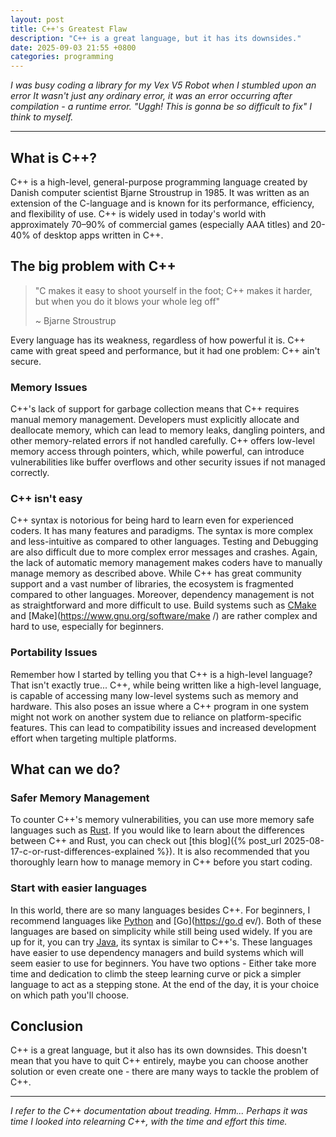 ```yaml
---
layout: post
title: C++'s Greatest Flaw
description: "C++ is a great language, but it has its downsides."
date: 2025-09-03 21:55 +0800
categories: programming
---
```


_I was busy coding a library for my Vex V5 Robot when I stumbled upon an error_
_It wasn't just any ordinary error, it was an error occurring after compilation_
_- a runtime error. "Uggh! This is gonna be so difficult to fix" I think to_
_myself._

---

## What is C++?

C++ is a high-level, general-purpose programming language created by Danish
computer scientist Bjarne Stroustrup in 1985. It was written as an extension of
the C-language and is known for its performance, efficiency, and flexibility of
use. C++ is widely used in today's world with approximately 70–90% of commercial
games (especially AAA titles) and 20-40% of desktop apps written in C++.

## The big problem with C++

> "C makes it easy to shoot yourself in the foot; C++ makes it harder, but when
> you do it blows your whole leg off"
>
> ~ Bjarne Stroustrup

Every language has its weakness, regardless of how powerful it is. C++ came with
great speed and performance, but it had one problem: C++ ain't secure.

### Memory Issues

C++'s lack of support for garbage collection means that C++ requires manual
memory management. Developers must explicitly allocate and deallocate memory,
which can lead to memory leaks, dangling pointers, and other memory-related
errors if not handled carefully. C++ offers low-level memory access through
pointers, which, while powerful, can introduce vulnerabilities like buffer
overflows and other security issues if not managed correctly.

### C++ isn't easy

C++ syntax is notorious for being hard to learn even for experienced coders. It
has many features and paradigms. The syntax is more complex and less-intuitive
as compared to other languages. Testing and Debugging are also difficult due to
more complex error messages and crashes. Again, the lack of automatic memory
management makes coders have to manually manage memory as described above.
While C++ has great community support and a vast number of libraries, the
ecosystem is fragmented compared to other languages. Moreover, dependency
management is not as straightforward and more difficult to use. Build systems
such as [CMake](https://cmake.org/) and [Make](https://www.gnu.org/software/make
/) are rather complex and hard to use, especially for beginners.

### Portability Issues

Remember how I started by telling you that C++ is a high-level language? That
isn't exactly true... C++, while being written like a high-level language, is
capable of accessing many low-level systems such as memory and hardware. This
also poses an issue where a C++ program in one system might not work on another
system due to reliance on platform-specific features. This can lead to
compatibility issues and increased development effort when targeting multiple
platforms.

## What can we do?

### Safer Memory Management

To counter C++'s memory vulnerabilities, you can use more memory safe languages
such as [Rust](https://www.rust-lang.org/). If you would like to learn about the
differences between C++ and Rust, you can check out
[this blog]({% post_url 2025-08-17-c-or-rust-differences-explained %}). It is
also recommended that you thoroughly learn how to manage memory in C++ before
you start coding.

### Start with easier languages

In this world, there are so many languages besides C++. For beginners, I
recommend languages like [Python](https://www.python.org/) and [Go](https://go.d
ev/). Both of these languages are based on simplicity while still being used
widely. If you are up for it, you can try [Java](https://www.java.com/en/), its
syntax is similar to C++'s. These languages have easier to use dependency
managers and build systems which will seem easier to use for beginners. You have
two options - Either take more time and dedication to climb the steep learning
curve or pick a simpler language to act as a stepping stone. At the end of the
day, it is your choice on which path you'll choose.

## Conclusion

C++ is a great language, but it also has its own downsides. This doesn't mean
that you have to quit C++ entirely, maybe you can choose another solution or
even create one - there are many ways to tackle the problem of C++.

---

_I refer to the C++ documentation about treading. Hmm... Perhaps it was time I_
_looked into relearning C++, with the time and effort this time._
